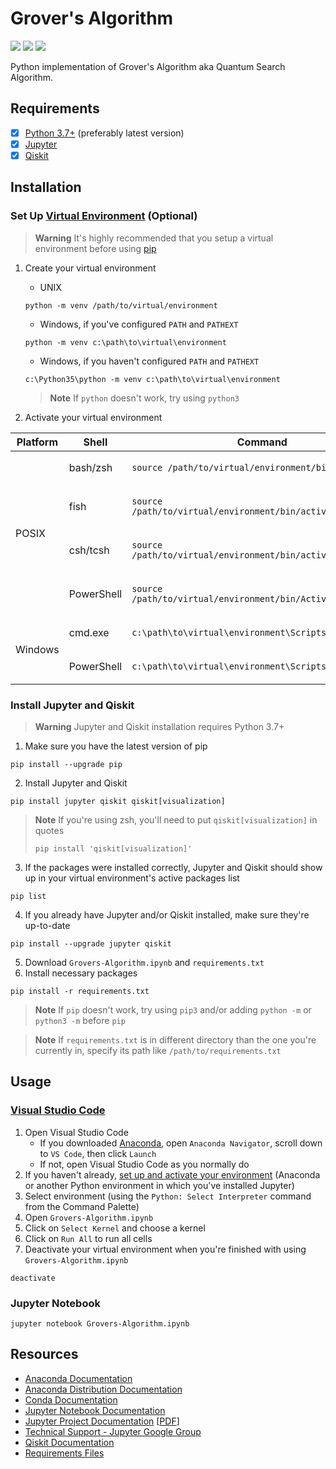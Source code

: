 # Grover's Algorithm
![](https://img.shields.io/static/v1?label=Language&message=Python+3.10.9&logo=python&color=yellow&labelColor=393939&logoColor=white)
![](https://img.shields.io/static/v1?label=Kernel&message=Anaconda3&logo=anaconda&color=39ae39&labelColor=393939&logoColor=white)
![](https://img.shields.io/static/v1?label=IDE&message=Visual+Studio+Code&logo=visual+studio+code&color=blue&labelColor=393939&logoColor=white)

Python implementation of Grover's Algorithm aka Quantum Search Algorithm.

## Requirements
- [x] [Python 3.7+](https://www.python.org/downloads) (preferably latest version)
- [x] [Jupyter](https://docs.jupyter.org/en/latest/install/notebook-classic.html)
- [x] [Qiskit](https://qiskit.org/documentation/getting_started.html)

## Installation
### Set Up [Virtual Environment](https://docs.python.org/3.10/tutorial/venv.html) (Optional)
> **Warning**
> It's highly recommended that you setup a virtual environment before using [pip](https://pip.pypa.io/en/stable/installation)
1. Create your virtual environment
      * UNIX
      ```
      python -m venv /path/to/virtual/environment
      ```
      * Windows, if you've configured `PATH` and `PATHEXT`
      ```
      python -m venv c:\path\to\virtual\environment
      ```
      * Windows, if you haven't configured `PATH` and `PATHEXT`
      ```
      c:\Python35\python -m venv c:\path\to\virtual\environment
      ```
     > **Note**
     > If `python` doesn't work, try using `python3`

2. Activate your virtual environment
<table>
<thead>
<tr><th>Platform</th>
<th>Shell</th>
<th>Command</th>
</tr>
</thead>
<tbody>
<tr><td rowspan="4">POSIX</td>
<td>bash/zsh</td>
<td><p style="margin-bottom: 0px">

```
source /path/to/virtual/environment/bin/activate
```
</p></td>
</tr>
<tr><td>fish</td>
<td><p style="margin-bottom: 0px">

```
source /path/to/virtual/environment/bin/activate.fish
```
</p></td>
</tr>
<tr><td>csh/tcsh</td>
<td><p style="margin-bottom: 0px">

```
source /path/to/virtual/environment/bin/activate.csh
```
</p></td>
</tr>
<tr><td>PowerShell</td>
<td><p style="margin-bottom: 0px">

```
source /path/to/virtual/environment/bin/Activate.ps1
```
</p></td>
</tr>
<tr><td rowspan="2">Windows</td>
<td>cmd.exe</td>
<td><p style="margin-bottom: 0px">

```
c:\path\to\virtual\environment\Scripts\activate.bat
```
</p></td>
</tr>
<tr><td>PowerShell</td>
<td><p style="margin-bottom: 0px">

```
c:\path\to\virtual\environment\Scripts\Activate.ps1
```
</p></td>
</tr>
</tbody>
</table>

### Install Jupyter and Qiskit
> **Warning**
> Jupyter and Qiskit installation requires Python 3.7+
1. Make sure you have the latest version of pip
```
pip install --upgrade pip
```
2. Install Jupyter and Qiskit
```
pip install jupyter qiskit qiskit[visualization]
```
> **Note**
> If you're using zsh, you'll need to put `qiskit[visualization]` in quotes
> ```
> pip install 'qiskit[visualization]'
> ```
3. If the packages were installed correctly, Jupyter and Qiskit should show up in your virtual environment's active packages list
```
pip list
```
4. If you already have Jupyter and/or Qiskit installed, make sure they're up-to-date
```
pip install --upgrade jupyter qiskit
```
5. Download `Grovers-Algorithm.ipynb` and `requirements.txt`
6. Install necessary packages
```
pip install -r requirements.txt
```

> **Note**
> If `pip` doesn't work, try using `pip3` and/or adding `python -m` or `python3 -m` before `pip`

> **Note**
> If `requirements.txt` is in different directory than the one you're currently in, specify its path like `/path/to/requirements.txt`

## Usage
### [Visual Studio Code](https://code.visualstudio.com/docs/datascience/jupyter-notebooks)
1. Open Visual Studio Code
    * If you downloaded [Anaconda](https://www.anaconda.com/download), open `Anaconda Navigator`, scroll down to `VS Code`, then click `Launch`
    * If not, open Visual Studio Code as you normally do
2. If you haven't already, [set up and activate your environment](https://py-vscode.readthedocs.io/en/latest/files/venv.html) (Anaconda or another Python environment in which you've installed Jupyter)
3. Select environment (using the `Python: Select Interpreter` command from the Command Palette)
4. Open `Grovers-Algorithm.ipynb`
5. Click on `Select Kernel` and choose a kernel
6. Click on `Run All` to run all cells
7. Deactivate your virtual environment when you're finished with using `Grovers-Algorithm.ipynb`

```
deactivate
```

### Jupyter Notebook
```
jupyter notebook Grovers-Algorithm.ipynb
```

## Resources
* [Anaconda Documentation](https://docs.anaconda.com)
* [Anaconda Distribution Documentation](https://docs.continuum.io/free/anaconda)
* [Conda Documentation](https://docs.conda.io/en/latest)
* [Jupyter Notebook Documentation](https://jupyter-notebook.readthedocs.io/en/latest)
* [Jupyter Project Documentation](https://docs.jupyter.org/en/latest/index.html) [[PDF](https://buildmedia.readthedocs.org/media/pdf/jupyter/latest/jupyter.pdf)]
* [Technical Support - Jupyter Google Group](https://discourse.jupyter.org)
* [Qiskit Documentation](https://qiskit.org/documentation/index.html)
* [Requirements Files](https://pip.pypa.io/en/latest/user_guide/#requirements-files)
